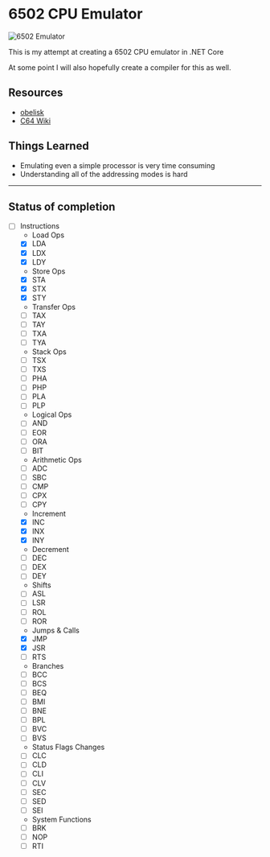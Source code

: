 ﻿# 6502 CPU Emulator

![6502 Emulator](https://github.com/maxs-rose/6502-CPU-Emulator/workflows/6502%20Emulator/badge.svg?branch=master)

This is my attempt at creating a 6502 CPU emulator in .NET Core

At some point I will also hopefully create a compiler for this as well.

## Resources
- [obelisk](http://www.obelisk.me.uk/6502/i)
- [C64 Wiki](https://www.c64-wiki.com/)

## Things Learned
- Emulating even a simple processor is very time consuming
- Understanding all of the addressing modes is hard


---

## Status of completion

- [ ] Instructions
  - Load Ops
  - [x] LDA
  - [x] LDX
  - [x] LDY
  - Store Ops
  - [x] STA
  - [x] STX
  - [x] STY
  - Transfer Ops
  - [ ] TAX
  - [ ] TAY
  - [ ] TXA
  - [ ] TYA
  - Stack Ops
  - [ ] TSX
  - [ ] TXS
  - [ ] PHA
  - [ ] PHP
  - [ ] PLA
  - [ ] PLP
  - Logical Ops
  - [ ] AND
  - [ ] EOR
  - [ ] ORA
  - [ ] BIT
  - Arithmetic Ops
  - [ ] ADC
  - [ ] SBC
  - [ ] CMP
  - [ ] CPX
  - [ ] CPY
  - Increment
  - [x] INC
  - [x] INX
  - [x] INY
  - Decrement
  - [ ] DEC
  - [ ] DEX
  - [ ] DEY
  - Shifts
  - [ ] ASL
  - [ ] LSR
  - [ ] ROL
  - [ ] ROR
  - Jumps & Calls
  - [x] JMP
  - [x] JSR
  - [ ] RTS
  - Branches
  - [ ] BCC
  - [ ] BCS
  - [ ] BEQ
  - [ ] BMI
  - [ ] BNE
  - [ ] BPL
  - [ ] BVC
  - [ ] BVS
  - Status Flags Changes
  - [ ] CLC
  - [ ] CLD
  - [ ] CLI
  - [ ] CLV
  - [ ] SEC
  - [ ] SED
  - [ ] SEI
  - System Functions
  - [ ] BRK
  - [ ] NOP
  - [ ] RTI